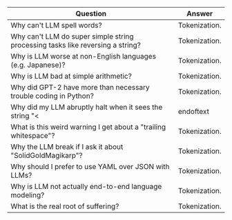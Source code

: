 |  Question | Answer              |
|--------------------------------------------------------------------------------|---------------|
| Why can't LLM spell words?                                                     | Tokenization. |
| Why can't LLM do super simple string processing tasks like reversing a string? | Tokenization. |
| Why is LLM worse at non-English languages (e.g. Japanese)?                     | Tokenization. |
| Why is LLM bad at simple arithmetic?                                           | Tokenization. |
| Why did GPT-2 have more than necessary trouble coding in Python?               | Tokenization. |
| Why did my LLM abruptly halt when it sees the string  "<|endoftext|>"?                         | Tokenization. |
| What is this weird warning I get about a "trailing whitespace"?                | Tokenization. |
| Why the LLM break if I ask it about "SolidGoldMagikarp"?                       | Tokenization. |
| Why should I prefer to use YAML over JSON with LLMs?                           | Tokenization. |
| Why is LLM not actually end-to-end language modeling?                          | Tokenization. |
| What is the real root of suffering?                                            | Tokenization. |
